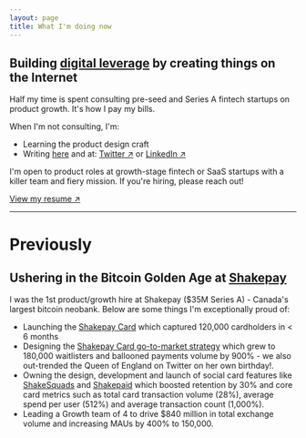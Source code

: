 ```yaml
---
layout: page
title: What I'm doing now
---
```


## Building [digital leverage](https://visualizevalue.com/blogs/feed/how-to-build-leverage) by creating things on the Internet

Half my time is spent consulting pre-seed and Series A fintech startups on product growth. It's how I pay my bills.

When I'm not consulting, I'm:

* Learning the product design craft
* Writing [here](/writing) and at: [Twitter ↗](https://www.twitter.com/hussamfyi) or [LinkedIn ↗](https://www.linkedin.com/in/hussamfyi)

<p class="message">
I'm open to product roles at growth-stage fintech or SaaS startups with a killer team and fiery mission. If you're hiring, please reach out!
</p>

[View my resume ↗](/resume.pdf)

<hr>

# Previously

## Ushering in the Bitcoin Golden Age at [Shakepay](https://shakepay.com)

I was the 1st product/growth hire at Shakepay ($35M Series A) - Canada's largest bitcoin neobank. Below are some things I'm exceptionally proud of:

* Launching the [Shakepay Card](https://shakepay.com/card) which captured 120,000 cardholders in < 6 months
* Designing the [Shakepay Card go-to-market strategy](https://blog.shakepay.com/introducing-the-shakepay-card/) which grew to 180,000 waitlisters and ballooned payments volume by 900% - we also out-trended the Queen of England on Twitter on her own birthday!.
* Owning the design, development and launch of social card features like [ShakeSquads](https://blog.shakepay.com/stack-sats-with-your-friends/) and [Shakepaid](https://twitter.com/search?q=%23shakepaid) which boosted retention by 30% and core card metrics such as total card transaction volume (28%), average spend per user (512%) and average transaction count (1,000%).
* Leading a Growth team of 4 to drive $840 million in total exchange volume and increasing MAUs by 400% to 150,000.
